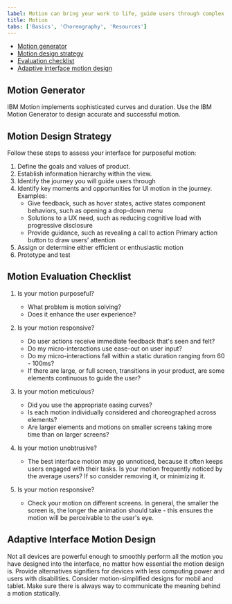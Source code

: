 ```yaml
---
label: Motion can bring your work to life, guide users through complex experiences, and help move forward—from here to there, now to next, start to finish—and make progress.
title: Motion
tabs: ['Basics', 'Choreography', 'Resources']
---
```


<anchor-links>
<ul>
    <li><a href="#motion-generator">Motion generator</a></li>
    <li><a href="#motion-design-strategy">Motion design strategy</a></li>
    <li><a href="#evaluation-checklist">Evaluation checklist</a></li>
    <li><a href="#adaptive-interface-motion-design">Adaptive interface motion design</a></li>
</ul>
</anchor-links>

## Motion Generator

IBM Motion implements sophisticated curves and duration. Use the IBM Motion Generator to design accurate and successful motion.

<grid-wrapper col_lg="8" flex="true" bleed="true">
  <clickable-tile title="Motion Generator" href="https://ibm.github.io/motion/" type="resource"></clickable-tile>
</grid-wrapper>

## Motion Design Strategy

Follow these steps to assess your interface for purposeful motion:

1. Define the goals and values of product.
1. Establish information hierarchy within the view.
1. Identify the journey you will guide users through
1. Identify key moments and opportunities for UI motion in the journey. Examples:
    - Give feedback, such as hover states, active states component behaviors, such as opening a drop-down menu
    - Solutions to a UX need, such as reducing cognitive load with progressive disclosure
    - Provide guidance, such as revealing a call to action Primary action button to draw users’ attention
1. Assign or determine either efficient or enthusiastic motion
1. Prototype and test

## Motion Evaluation Checklist

1. Is your motion purposeful?
    - What problem is motion solving?
    - Does it enhance the user experience?

2. Is your motion responsive?
    - Do user actions receive immediate feedback that's seen and felt?
    - Do my micro-interactions use ease-out on user input?
    - Do my micro-interactions fall within a static duration ranging from 60 - 100ms?
    - If there are large, or full screen, transitions in your product, are some elements continuous to guide the user?

3. Is your motion meticulous?
    - Did you use the appropriate easing curves?
    - Is each motion individually considered and choreographed across elements?
    - Are larger elements and motions on smaller screens taking more time than on larger screens?

4. Is your motion unobtrusive?
    - The best interface motion may go unnoticed, because it often keeps users engaged with their tasks. Is your motion frequently noticed by the average users? If so consider removing it, or minimizing it.

5. Is your motion responsive?
    - Check your motion on different screens. In general, the smaller the screen is, the longer the animation should take - this ensures the motion will be perceivable to the user's eye.

## Adaptive Interface Motion Design

Not all devices are powerful enough to smoothly perform all the motion you have designed into the interface, no matter how essential the motion design is. Provide alternatives signifiers for devices with less computing power and users with disabilities. Consider motion-simplified designs for mobil and tablet. Make sure there is always way to communicate the meaning behind a motion statically.
